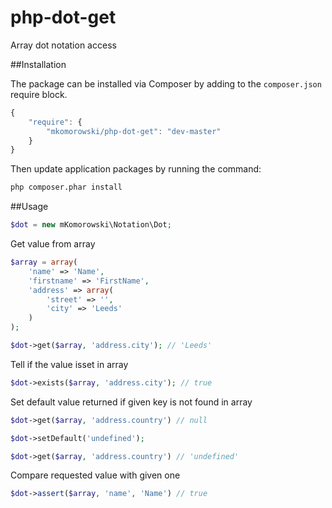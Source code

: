 # php-dot-get
Array dot notation access

##Installation

The package can be installed via Composer by adding to the ```composer.json``` require block.
```javascript
{
    "require": {
        "mkomorowski/php-dot-get": "dev-master"
    }
}
```

Then update application packages by running the command:
```sh
php composer.phar install
```

##Usage
```php
$dot = new mKomorowski\Notation\Dot;
```
Get value from array
```php
$array = array(
    'name' => 'Name',
    'firstname' => 'FirstName',
    'address' => array(
        'street' => '',
        'city' => 'Leeds'
    )
);

$dot->get($array, 'address.city'); // 'Leeds'
```

Tell if the value isset in array
```php
$dot->exists($array, 'address.city'); // true
```

Set default value returned if given key is not found in array
```php
$dot->get($array, 'address.country') // null

$dot->setDefault('undefined');

$dot->get($array, 'address.country') // 'undefined'
```

Compare requested value with given one
```php
$dot->assert($array, 'name', 'Name') // true
```
